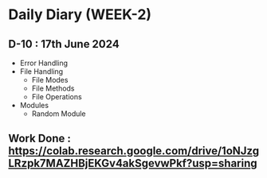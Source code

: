 # Daily Diary (WEEK-2)

## D-10 : 17th June 2024

  - Error Handling
  - File Handling
    - File Modes
    - File Methods
    - File Operations
  - Modules
     - Random Module 
   
  ## Work Done : https://colab.research.google.com/drive/1oNJzgLRzpk7MAZHBjEKGv4akSgevwPkf?usp=sharing
